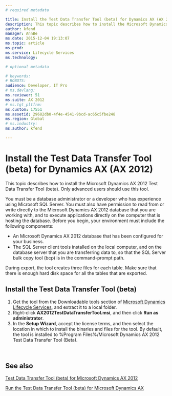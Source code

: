 ```yaml
---
# required metadata

title: Install the Test Data Transfer Tool (beta) for Dynamics AX (AX 2012) | Microsoft Docs
description: This topic describes how to install the Microsoft Dynamics AX 2012 Test Data Transfer Tool (beta). Only advanced users should use this tool. 
author: kfend
manager: AnnBe
ms.date: 2015-12-04 19:13:07
ms.topic: article
ms.prod: 
ms.service: Lifecycle Services
ms.technology: 

# optional metadata

# keywords: 
# ROBOTS: 
audience: Developer, IT Pro
# ms.devlang: 
ms.reviewer: 51
ms.suite: AX 2012
# ms.tgt_pltfrm: 
ms.custom: 17551
ms.assetid: 29682db0-4f4e-4541-9bcd-ac65c5fbe248
ms.region: Global
# ms.industry: 
ms.author: kfend

---
```


# Install the Test Data Transfer Tool (beta) for Dynamics AX (AX 2012)

This topic describes how to install the Microsoft Dynamics AX 2012 Test Data Transfer Tool (beta). Only advanced users should use this tool. 

You must be a database administrator or a developer who has experience using Microsoft SQL Server. You must also have permission to read from or write directly to the Microsoft Dynamics AX 2012 database that you are working with, and to execute applications directly on the computer that is hosting the database. Before you begin, your environment must include the following components:

-   An Microsoft Dynamics AX 2012 database that has been configured for your business.
-   The SQL Server client tools installed on the local computer, and on the database server that you are transferring data to, so that the SQL Server bulk copy tool (bcp) is in the command-prompt path.

During export, the tool creates three files for each table. Make sure that there is enough hard disk space for all the tables that are exported.

## Install the Test Data Transfer Tool (beta)
1.  Get the tool from the Downloadable tools section of [Microsoft Dynamics Lifecycle Services](http://go.microsoft.com/fwlink/?LinkId=228148), and extract it to a local folder.
2.  Right-click **AX2012TestDataTransferTool.msi**, and then click **Run as administrator**.
3.  In the **Setup** **Wizard**, accept the license terms, and then select the location in which to install the binaries and files for the tool. By default, the tool is installed to %Program Files%/Microsoft Dynamics AX 2012 Test Data Transfer Tool (Beta).

 

See also
--------

[Test Data Transfer Tool (beta) for Microsoft Dynamics AX 2012](https://docs.microsoft.com/en-us/dynamics365/operations/dev-itpro/lifecycle-services/ax-2012/test-data-transfer-tool-beta-for-microsoft-dynamics-ax-2012)

[Run the Test Data Transfer Tool (beta) for Microsoft Dynamics AX](https://ax.help.dynamics.com/en/?post_type=incsub_wiki&p=371)

